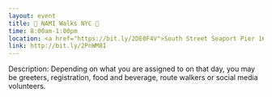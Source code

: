 ```yaml
---
layout: event
title: 🚶 NAMI Walks NYC 🚶 
time: 8:00am-1:00pm
location: <a href="https://bit.ly/2DE0F4V">South Street Seaport Pier 16/17 </a>, Manhattan
link: http://bit.ly/2PnWM8I
---
```

Description: Depending on what you are assigned to on that day, you may be greeters, registration, food and beverage, route walkers or social media volunteers.
